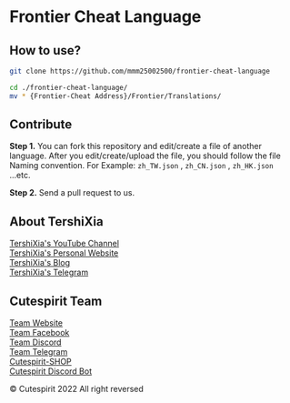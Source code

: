 # Frontier Cheat Language
## How to use?
```sh
git clone https://github.com/mmm25002500/frontier-cheat-language

cd ./frontier-cheat-language/
mv * {Frontier-Cheat Address}/Frontier/Translations/
```

## Contribute
**Step 1.** You can fork this repository and edit/create a file of another language. After you edit/create/upload the file, you should follow the file Naming convention. For Example: ```zh_TW.json``` , ```zh_CN.json``` , ```zh_HK.json``` ...etc.

**Step 2.** Send a pull request to us.

## About TershiXia
[TershiXia's YouTube Channel](https://youtube.com/夏特稀) <br>
[TershiXia's Personal Website](https://tershi.cutespirit.org) <br>
[TershiXia's Blog](https://blog.cutespirit.org/tershi) <br>
[TershiXia's Telegram](https://t.me/TershiXia) <br>

## Cutespirit Team
[Team Website](https://www.cutespirit.org) <br>
[Team Facebook](https://fb.cutespirit.org) <br>
[Team Discord](https://discord.cutespirit.org)<br>
[Team Telegram](https://telegram.cutespirit.org)<br>
[Cutespirit-SHOP](https://shop.cutespirit.org)<br>
[Cutespirit Discord Bot](https://dcbot.cutespirit.org)<br>

© Cutespirit 2022 All right reversed
